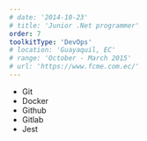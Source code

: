 ```yaml
---
# date: '2014-10-23'
# title: 'Junior .Net programmer'
order: 7
toolkitType: 'DevOps'
# location: 'Guayaquil, EC'
# range: 'October - March 2015'
# url: 'https://www.fcme.com.ec/'
---
```


- Git
- Docker
- Github
- Gitlab
- Jest
